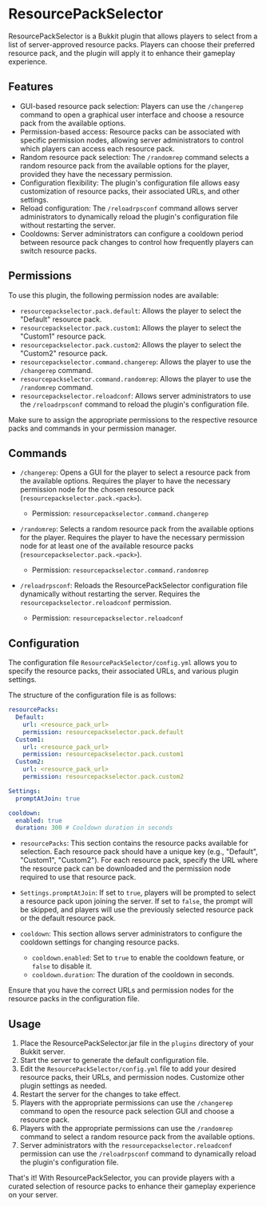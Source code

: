 # ResourcePackSelector

ResourcePackSelector is a Bukkit plugin that allows players to select from a list of server-approved resource packs. Players can choose their preferred resource pack, and the plugin will apply it to enhance their gameplay experience.

## Features

- GUI-based resource pack selection: Players can use the `/changerep` command to open a graphical user interface and choose a resource pack from the available options.
- Permission-based access: Resource packs can be associated with specific permission nodes, allowing server administrators to control which players can access each resource pack.
- Random resource pack selection: The `/randomrep` command selects a random resource pack from the available options for the player, provided they have the necessary permission.
- Configuration flexibility: The plugin's configuration file allows easy customization of resource packs, their associated URLs, and other settings.
- Reload configuration: The `/reloadrpsconf` command allows server administrators to dynamically reload the plugin's configuration file without restarting the server.
- Cooldowns: Server administrators can configure a cooldown period between resource pack changes to control how frequently players can switch resource packs.

## Permissions

To use this plugin, the following permission nodes are available:

- `resourcepackselector.pack.default`: Allows the player to select the "Default" resource pack.
- `resourcepackselector.pack.custom1`: Allows the player to select the "Custom1" resource pack.
- `resourcepackselector.pack.custom2`: Allows the player to select the "Custom2" resource pack.
- `resourcepackselector.command.changerep`: Allows the player to use the `/changerep` command.
- `resourcepackselector.command.randomrep`: Allows the player to use the `/randomrep` command.
- `resourcepackselector.reloadconf`: Allows server administrators to use the `/reloadrpsconf` command to reload the plugin's configuration file.

Make sure to assign the appropriate permissions to the respective resource packs and commands in your permission manager.

## Commands

- `/changerep`: Opens a GUI for the player to select a resource pack from the available options. Requires the player to have the necessary permission node for the chosen resource pack (`resourcepackselector.pack.<pack>`).
  - Permission: `resourcepackselector.command.changerep`

- `/randomrep`: Selects a random resource pack from the available options for the player. Requires the player to have the necessary permission node for at least one of the available resource packs (`resourcepackselector.pack.<pack>`).
  - Permission: `resourcepackselector.command.randomrep`

- `/reloadrpsconf`: Reloads the ResourcePackSelector configuration file dynamically without restarting the server. Requires the `resourcepackselector.reloadconf` permission.
  - Permission: `resourcepackselector.reloadconf`

## Configuration

The configuration file `ResourcePackSelector/config.yml` allows you to specify the resource packs, their associated URLs, and various plugin settings.

The structure of the configuration file is as follows:

```yaml
resourcePacks:
  Default:
    url: <resource_pack_url>
    permission: resourcepackselector.pack.default
  Custom1:
    url: <resource_pack_url>
    permission: resourcepackselector.pack.custom1
  Custom2:
    url: <resource_pack_url>
    permission: resourcepackselector.pack.custom2

Settings:
  promptAtJoin: true

cooldown:
  enabled: true
  duration: 300 # Cooldown duration in seconds
```

- `resourcePacks`: This section contains the resource packs available for selection. Each resource pack should have a unique key (e.g., "Default", "Custom1", "Custom2"). For each resource pack, specify the URL where the resource pack can be downloaded and the permission node required to use that resource pack.

- `Settings.promptAtJoin`: If set to `true`, players will be prompted to select a resource pack upon joining the server. If set to `false`, the prompt will be skipped, and players will use the previously selected resource pack or the default resource pack.

- `cooldown`: This section allows server administrators to configure the cooldown settings for changing resource packs.
  - `cooldown.enabled`: Set to `true` to enable the cooldown feature, or `false` to disable it.
  - `cooldown.duration`: The duration of the cooldown in seconds.

Ensure that you have the correct URLs and permission nodes for the resource packs in the configuration file.

## Usage

1. Place the ResourcePackSelector.jar file in the `plugins` directory of your Bukkit server.
2. Start the server to generate the default configuration file.
3. Edit the `ResourcePackSelector/config.yml` file to add your desired resource packs, their URLs, and permission nodes. Customize other plugin settings as needed.
4. Restart the server for the changes to take effect.
5. Players with the appropriate permissions can use the `/changerep` command to open the resource pack selection GUI and choose a resource pack.
6. Players with the appropriate permissions can use the `/randomrep` command to select a random resource pack from the available options.
7. Server administrators with the `resourcepackselector.reloadconf` permission can use the `/reloadrpsconf` command to dynamically reload the plugin's configuration file.

That's it! With ResourcePackSelector, you can provide players with a curated selection of resource packs to enhance their gameplay experience on your server.
